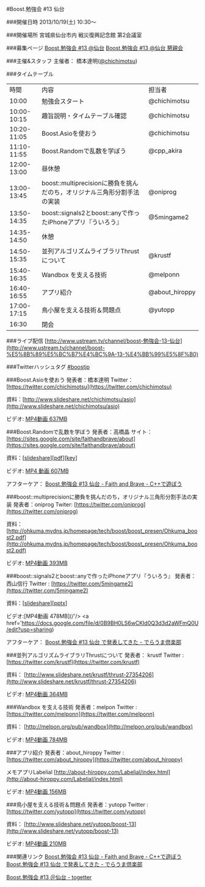#Boost.勉強会 #13 仙台

###開催日時
2013/10/19(土)
10:30～

###開催場所
宮城県仙台市内 戦災復興記念館 第2会議室

###募集ページ
[Boost.勉強会 #13 @仙台](http://partake.in/events/6d6339e0-95df-4275-ba00-5e5344cb84f3#)
[Boost.勉強会 #13 @仙台 懇親会](http://partake.in/events/e16749f6-bb06-45bf-8f15-09a0b2b82506#)

###主催&スタッフ
主催者： 橋本達明([@chichimotsu](https://twitter.com/chichimotsu))

###タイムテーブル

| | | |
|------------|-----------------------------------------------|---------------|
| 時間 | 内容 | 担当者 |
| 10:00 | 勉強会スタート | @chichimotsu |
| 10:00-10:15 | 趣旨説明・タイムテーブル確認 | @chichimotsu |
| 10:20-11:05 | Boost.Asioを使おう | @chichimotsu |
| 11:10-11:55 | Boost.Randomで乱数を学ぼう | @cpp_akira |
| 12:00-13:00 | 昼休憩 |  |
| 13:00-13:45 | boost::multiprecisionに勝負を挑んだのち，オリジナル三角形分割手法の実装 | @oniprog |
| 13:50-14:35 | boost::signals2とboost::anyで作ったiPhoneアプリ『ういろう』 | @5mingame2 |
| 14:35-14:50 | 休憩 |  |
| 14:50-15:35 | 並列アルゴリズムライブラリThrustについて | @krustf |
| 15:40-16:35 | Wandbox を支える技術 | @melponn |
| 16:40-16:55 | アプリ紹介 | @about_hiroppy |
| 17:00-17:15 | 鳥小屋を支える技術＆問題点 | @yutopp |
| 16:30 | 閉会 |  |


###ライブ配信
[http://www.ustream.tv/channel/boost-勉強会-13-仙台](http://www.ustream.tv/channel/boost-%E5%8B%89%E5%BC%B7%E4%BC%9A-13-%E4%BB%99%E5%8F%B0)

###Twitterハッシュタグ
[#boostjp](http://twitter.com/search?q=%23boostjp)


###Boost.Asioを使おう
発表者：橋本達明
Twitter： [https://twitter.com/chichimotsu](https://twitter.com/chichimotsu)

資料：[http://www.slideshare.net/chichimotsu/asio](http://www.slideshare.net/chichimotsu/asio)

ビデオ:  [MP4動画 637MB](https://docs.google.com/file/d/0B9BH0LS6wCKIWlEtclpncjVSSFU/edit?usp=sharing)

###Boost.Randomで乱数を学ぼう
発表者：高橋晶
サイト： [https://sites.google.com/site/faithandbrave/about](https://sites.google.com/site/faithandbrave/about)

資料：[[slideshare](http://www.slideshare.net/faithandbrave/leanning-random-using-boost-random)][[pdf](https://dl.dropboxusercontent.com/u/1682460/presentation/boost_random/boost_random.pdf)][[key](https://dl.dropboxusercontent.com/u/1682460/presentation/boost_random/boost_random.key)]

ビデオ: [MP4 動画 607MB](https://docs.google.com/file/d/0B9BH0LS6wCKIdmhSVEJHMkJHUlU/edit?usp=sharing)

アフターケア：
[Boost.勉強会 #13 仙台 - Faith and Brave - C++で遊ぼう](http://d.hatena.ne.jp/faith_and_brave/20131021/1382340838)

###boost::multiprecisionに勝負を挑んだのち，オリジナル三角形分割手法の実装
発表者：oniprog
Twiter: [https://twitter.com/oniprog](https://twitter.com/oniprog)

資料：
[http://ohkuma.mydns.jp/homepage/tech/boost/boost_presen/Ohkuma_boost2.pdf](http://ohkuma.mydns.jp/homepage/tech/boost/boost_presen/Ohkuma_boost2.pdf)

ビデオ: [MP4動画 393MB](https://docs.google.com/file/d/0B9BH0LS6wCKISlNhdElDX3NhaU0/edit?usp=sharing)

###boost::signals2とboost::anyで作ったiPhoneアプリ『ういろう』
発表者：西山信行
Twitter : [https://twitter.com/5mingame2](https://twitter.com/5mingame2)

資料：[[slideshare](http://www.slideshare.net/5mingame2/iphoneboost)][[pptx](https://www.dropbox.com/s/96g3h8pvqjsmlji/iPhone%E3%82%A2%E3%83%97%E3%83%AA%E3%80%8E%E3%81%86%E3%81%84%E3%82%8D%E3%81%86%E3%80%8F%E3%81%A8boost.pptx)]

ビデオ:[MP4動画 478MB](/'/>   <a href='https://docs.google.com/file/d/0B9BH0LS6wCKId0Q3d3d2aWFmQ0U/edit?usp=sharing)  

アフターケア：
[Boost.勉強会 #13 仙台 で発表してきた - でらうま倶楽部](http://blog.livedoor.jp/tek_nishi/archives/8109245.html)

###並列アルゴリズムライブラリThrustについて
発表者： krustf
Twitter : [https://twitter.com/krustf](https://twitter.com/krustf)

資料：
[http://www.slideshare.net/krustf/thrust-27354206](http://www.slideshare.net/krustf/thrust-27354206)

ビデオ:  [MP4動画 364MB](https://docs.google.com/file/d/0B9BH0LS6wCKIQ2pnR0w3TDZEcTQ/edit?usp=sharing)

###Wandbox を支える技術
発表者：melpon
Twitter : [https://twitter.com/melponn](https://twitter.com/melponn)

資料：
[http://melpon.org/pub/wandbox](http://melpon.org/pub/wandbox)

ビデオ:  [MP4動画 784MB](https://docs.google.com/file/d/0B9BH0LS6wCKIUjE3aWpIRGhTRjQ/edit?usp=sharing)

###アプリ紹介
発表者：about_hiroppy
Twitter : [https://twitter.com/about_hiroppy](https://twitter.com/about_hiroppy)

メモアプリLabelial
[http://about-hiroppy.com/Labelial/index.html](http://about-hiroppy.com/Labelial/index.html)

ビデオ:  [MP4動画 156MB](https://docs.google.com/file/d/0B9BH0LS6wCKIbVMxNnE2TkEyMVE/edit?usp=sharing)

###鳥小屋を支える技術＆問題点
発表者：yutopp
Twitter : [https://twitter.com/yutopp](https://twitter.com/yutopp)

資料：
[http://www.slideshare.net/yutopp/boost-13](http://www.slideshare.net/yutopp/boost-13)

ビデオ:  [MP4動画 210MB](https://docs.google.com/file/d/0B9BH0LS6wCKISkxQZW8xWC1TVnM/edit?usp=sharing)

###関連リンク
[Boost.勉強会 #13 仙台 - Faith and Brave - C++で遊ぼう](http://d.hatena.ne.jp/faith_and_brave/20131021/1382340838)
[Boost.勉強会 #13 仙台 で発表してきた - でらうま倶楽部](http://blog.livedoor.jp/tek_nishi/archives/8109245.html)

[Boost.勉強会 #13 ＠仙台 - togetter](http://togetter.com/li/579014)

